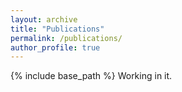 ```yaml
---
layout: archive
title: "Publications"
permalink: /publications/
author_profile: true
---
```

{% include base_path %}
Working in it.

<!-- {% if author.googlescholar %}
  You can also find my articles on <u><a href="{{author.googlescholar}}">my Google Scholar profile</a>.</u>
{% endif %}

{% include base_path %}

{% for post in site.publications reversed %}
  {% include archive-single.html %}
{% endfor %}
-->